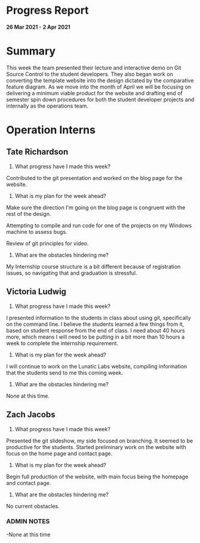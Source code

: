 # Progress Report

**26 Mar 2021 - 2 Apr 2021**

# Summary

This week the team presented their lecture and interactive demo on Git Source Control to the student developers. They also began work on converting the template website into the design dictated by the comparative feature diagram. As we move into the month of April we will be focusing on delivering a minimum viable product for the website and drafting end of semester spin down procedures for both the student developer projects and internally as the operations team. 

# Operation Interns

## Tate Richardson

1. What progress have I made this week?

Contributed to the git presentation and worked on the blog page for the website.

1. What is my plan for the week ahead?

Make sure the direction I'm going on the blog page is congruent with the rest of the design.

Attempting to compile and run code for one of the projects on my Windows machine to assess bugs.

Review of git principles for video.

1. What are the obstacles hindering me?

My Internship course structure is a bit different because of registration issues, so navigating that and graduation is stressful.

## Victoria Ludwig

1. What progress have I made this week?

I presented information to the students in class about using git, specifically on the command line. I believe the students learned a few things from it, based on student response from the end of class.
I need about 40 hours more, which means I will need to be putting in a bit more than 10 hours a week to complete the internship requirement.

1. What is my plan for the week ahead?

I will continue to work on the Lunatic Labs website, compiling information that the students send to me this coming week.

1. What are the obstacles hindering me?

None at this time.



## Zach Jacobs

1. What progress have I made this week?

Presented the git slideshow, my side focused on branching. It seemed to be productive for the students. Started preliminary work on the website with focus on the home page and contact page.

1. What is my plan for the week ahead?

Begin full production of the website, with main focus being the homepage and contact page.

1. What are the obstacles hindering me?

No current obstacles.

### ADMIN NOTES

-None at this time

